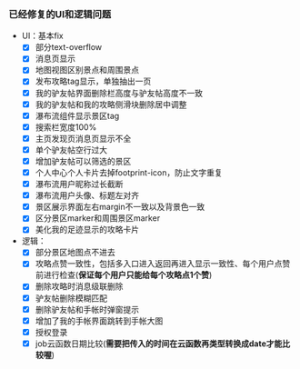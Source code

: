 ### 已经修复的UI和逻辑问题

* UI：基本fix
  - [x] 部分text-overflow
  - [x] 消息页显示
  - [x] 地图视图区别景点和周围景点
  - [x] 发布攻略tag显示，单独抽出一页
  - [x] 我的驴友帖界面删除栏高度与驴友帖高度不一致
  - [x] 我的驴友帖和我的攻略侧滑块删除居中调整
  - [x] 瀑布流组件显示景区tag
  - [x] 搜索栏宽度100%
  - [x] 主页发现页消息页显示不全
  - [x] 单个驴友帖空行过大
  - [x] 增加驴友帖可以筛选的景区
  - [x] 个人中心个人卡片去掉footprint-icon，防止文字重复 
  - [x] 瀑布流用户昵称过长截断
  - [x] 瀑布流用户头像、标题左对齐
  - [x] 景区展示界面左右margin不一致以及背景色一致
  - [x] 区分景区marker和周围景区marker
  - [x] 美化我的足迹显示的攻略卡片
  
* 逻辑：
  - [x] 部分景区地图点不进去
  - [x] 攻略点赞一致性，包括多入口进入返回再进入显示一致性、每个用户点赞前进行检查(**保证每个用户只能给每个攻略点1个赞**)
  - [x] 删除攻略时消息级联删除
  - [x] 驴友帖删除模糊匹配
  - [x] 删除驴友帖和手帐时弹窗提示
  - [x] 增加了我的手帐界面跳转到手帐大图
  - [x] 授权登录
  - [x] job云函数日期比较(**需要把传入的时间在云函数再类型转换成date才能比较喔**)
